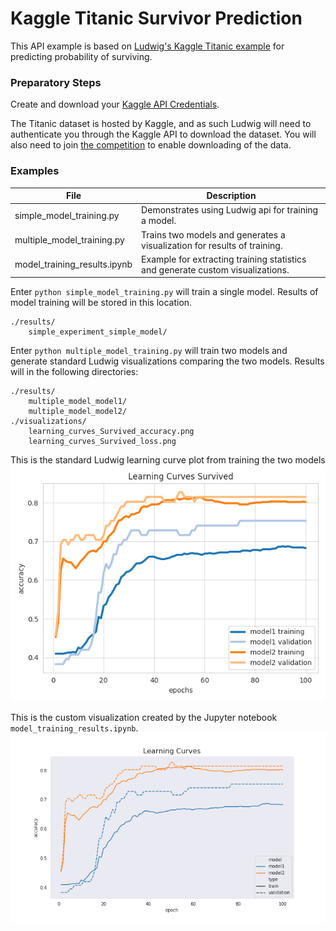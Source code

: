 # Kaggle Titanic Survivor Prediction

This API example is based on [Ludwig's Kaggle Titanic example](https://ludwig-ai.github.io/ludwig-docs/examples/#kaggles-titanic-predicting-survivors) for predicting probability of surviving.

### Preparatory Steps

Create and download your [Kaggle API Credentials](https://github.com/Kaggle/kaggle-api#api-credentials).

The Titanic dataset is hosted by Kaggle, and as such Ludwig will need to authenticate you through the Kaggle API to download the dataset. You will also need to join [the competition](https://www.kaggle.com/c/titanic) to enable downloading of the data.

### Examples

| File                         | Description                                                                    |
| ---------------------------- | ------------------------------------------------------------------------------ |
| simple_model_training.py     | Demonstrates using Ludwig api for training a model.                            |
| multiple_model_training.py   | Trains two models and generates a visualization for results of training.       |
| model_training_results.ipynb | Example for extracting training statistics and generate custom visualizations. |

Enter `python simple_model_training.py` will train a single model.  Results of model training will be stored in this location.

```
./results/
    simple_experiment_simple_model/
```

Enter `python multiple_model_training.py` will train two models and generate standard Ludwig visualizations comparing the
two models.  Results will in the following directories:

```
./results/
    multiple_model_model1/
    multiple_model_model2/
./visualizations/
    learning_curves_Survived_accuracy.png
    learning_curves_Survived_loss.png
```

This is the standard Ludwig learning curve plot from training the two models
![](../images/learning_curves_Survived_accuracy.png)

This is the custom visualization created by the Jupyter notebook `model_training_results.ipynb`.
![](../images/custom_learning_curve.png)

